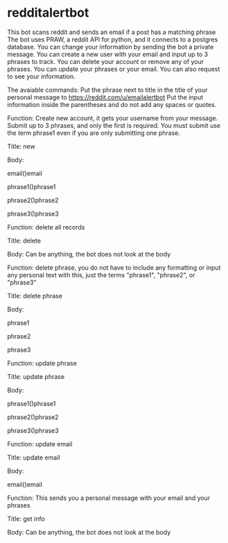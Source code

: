 # redditalertbot
This bot scans reddit and sends an email if a post has a matching phrase
The bot uses PRAW, a reddit API for python, and it connects to a postgres database. You can change your information by sending the bot a private message. You can create a new user with your email and input up to 3 phrases to track. You can delete your account or remove any of your phrases. You can update your phrases or your email. You can also request to see your information.

The avaiable commands:
Put the phrase next to title in the title of your personal message to https://reddit.com/u/emailalertbot
Put the input information inside the parentheses and do not add any spaces or quotes.

Function: Create new account, it gets your username from your message. Submit up to 3 phrases, and only the first is required. You must submit use the term phrase1 even if you are only submitting one phrase.



Title: new

Body:

email()email

phrase1()phrase1

phrase2()phrase2

phrase3()phrase3


Function: delete all records

Title: delete

Body: Can be anything, the bot does not look at the body


Function: delete phrase, you do not have to include any formatting or input any personal text with this, just the terms "phrase1", "phrase2", or "phrase3"

Title: delete phrase

Body:

phrase1

phrase2

phrase3


Function: update phrase

Title: update phrase

Body:

phrase1()phrase1

phrase2()phrase2

phrase3()phrase3


Function: update email

Title: update email

Body:

email()email


Function: This sends you a personal message with your email and your phrases

Title: get info

Body: Can be anything, the bot does not look at the body





